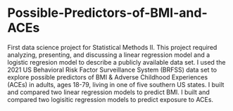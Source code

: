 # Possible-Predictors-of-BMI-and-ACEs
First data science project for Statistical Methods II. This project required analyzing, presenting, and discussing a linear regression model and a logistic regresion model to describe a publicly available data set. I used the 2021 US Behavioral Risk Factor Surveillance System (BRFSS) data set to explore possible predictors of BMI &amp; Adverse Childhood Experiences (ACEs) in adults, ages 18-79, living in one of five southern US states. I built and compared two linear regression models to predict BMI. I built and compared two logisitic regression models to predict exposure to ACEs.
